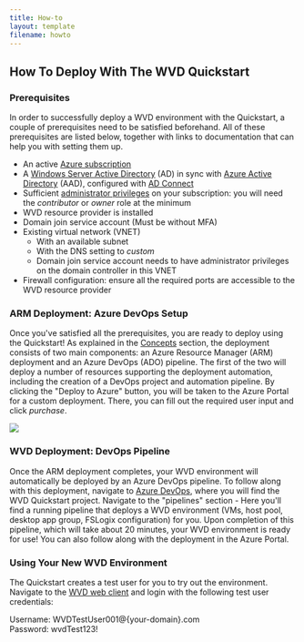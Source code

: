 ```yaml
---
title: How-to
layout: template
filename: howto
---
```


## How To Deploy With The WVD Quickstart

### Prerequisites
In order to successfully deploy a WVD environment with the Quickstart, a couple of prerequisites need to be satisfied beforehand. All of these prerequisites are listed below, together with links to documentation that can help you with setting them up.
* An active <a href="https://azure.microsoft.com/en-us/" target="_blank">Azure subscription</a>
* A 
<a href="https://docs.microsoft.com/en-us/windows-server/identity/ad-ds/get-started/virtual-dc/active-directory-domain-services-overview" target="_blank">Windows Server Active Directory</a> (AD) in sync with <a href="https://azure.microsoft.com/en-us/services/active-directory/" target="_blank">Azure Active Directory</a> (AAD), configured with <a href="https://docs.microsoft.com/en-us/azure/active-directory/hybrid/how-to-connect-install-express" target="_blank">AD Connect</a>
* Sufficient <a href="https://docs.microsoft.com/en-us/azure/role-based-access-control/role-assignments-list-portal" target="_blank">administrator privileges</a> on your subscription: you will need the *contributor* or *owner* role at the minimum
* WVD resource provider is installed
* Domain join service account (Must be without MFA)
* Existing virtual network (VNET)
    * With an available subnet
    * With the DNS setting to *custom*
    * Domain join service account needs to have administrator privileges on the domain controller in this VNET
* Firewall configuration: ensure all the required ports are accessible to the WVD resource provider

### ARM Deployment: Azure DevOps Setup
Once you've satisfied all the prerequisites, you are ready to deploy using the Quickstart! As explained in the <a href="concepts">Concepts</a> section, the deployment consists of two main components: an Azure Resource Manager (ARM) deployment and an Azure DevOps (ADO) pipeline. The first of the two will deploy a number of resources supporting the deployment automation, including the creation of a DevOps project and automation pipeline. By clicking the "Deploy to Azure" button, you will be taken to the Azure Portal for a custom deployment. There, you can fill out the required user input and click *purchase*. 

<a href="https://portal.azure.com/#create/Microsoft.Template/uri/https:%2F%2Fraw.githubusercontent.com%2Fsamvdjagt%2Fwvdquickstart%2Fmaster%2Fdeploy.json" target="_blank">
    <img src="http://azuredeploy.net/deploybutton.png"/>
</a><br>

### WVD Deployment: DevOps Pipeline
Once the ARM deployment completes, your WVD environment will automatically be deployed by an Azure DevOps pipeline. To follow along with this deployment, navigate to <a href="https://dev.azure.com" target="_blank">Azure DevOps</a>, where you will find the WVD Quickstart project. Navigate to the "pipelines" section - Here you'll find a running pipeline that deploys a WVD environment (VMs, host pool, desktop app group, FSLogix configuration) for you. Upon completion of this pipeline, which will take about 20 minutes, your WVD environment is ready for use! You can also follow along with the deployment in the Azure Portal.

### Using Your New WVD Environment
The Quickstart creates a test user for you to try out the environment. Navigate to the <a href="https://rdweb.wvd.microsoft.com/arm/webclient/index.html" target="_blank">WVD web client</a> and login with the following test user credentials:

Username: WVDTestUser001@{your-domain}.com <br>
Password: wvdTest123!
